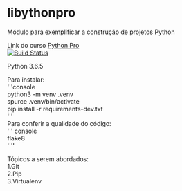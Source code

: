 # libythonpro
Módulo para exemplificar a construção de projetos Python

Link do curso [Python Pro](https://www.python.pro.br/)  
[![Build Status](https://travis-ci.org/asmmiguel/libythonpro.svg?branch=master)](https://travis-ci.org/asmmiguel/libythonpro)


Python 3.6.5

Para instalar:  
'''console  
python3 -m venv .venv   
spurce .venv/bin/activate   
pip install -r requirements-dev.txt     
'''  
Para conferir a qualidade do código:    
''' console  
flake8  
'''' 

Tópicos a serem abordados:  
1.Git   
2.Pip   
3.Virtualenv